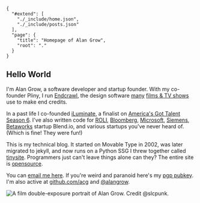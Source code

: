 
    {
      "#extend": [
        "./_include/home.json",
        "./_include/posts.json"
      ],
      "page": {
        "title": "Homepage of Alan Grow",
        "root": "."
      }
    }

## Hello World

I'm Alan Grow, a software developer and startup founder. With my co-founder Pliny, I run [Endcrawl](https://endcrawl.com/), the design software [many](https://x.com/alangrow/status/1870344485089222998/photo/1) [films & TV shows](https://pro.imdb.com/company/co0446605/filmography/?ref_=co_ov_all_credits) use to make end credits.

In a past life I co-founded [iLuminate](https://www.iluminate.com/), a finalist on [America's Got Talent Season 6](https://en.wikipedia.org/wiki/America%27s_Got_Talent_season_6#Grand-final_(September_13)). I've also written code for [ROLI](https://roli.com/), [Bloomberg](https://www.bloomberg.com/professional/products/bloomberg-terminal/), [Microsoft](https://www.microsoft.com/en-us/windows?r=1), [Siemens](https://www.siemens.com/global/en.html), [Betaworks](https://www.microsoft.com/en-us/windows?r=1) startup Blend.io, and various startups you've never heard of. (Which is fine! They were fun!)

This is my technical blog. It started on Movable Type in 2002, was later migrated to jekyll, and now runs on a Python SSG I threw together called [tinysite](https://github.com/acg/tinysite). Programmers just can't leave things alone can they? The entire site is [opensource](https://github.com/acg/alangrow.com).

You can [email me here](mailto:alangrow+nospam@gmail.com). If you're weird and paranoid here's my [pgp pubkey](./alangrow.asc). I'm also active at [github.com/acg](https://github.com/acg) and [@alangrow](https://x.com/alangrow).

![A film double-exposure portrait of Alan Grow. Credit @slcpunk.](./images/alan-lights-1024.jpg)
